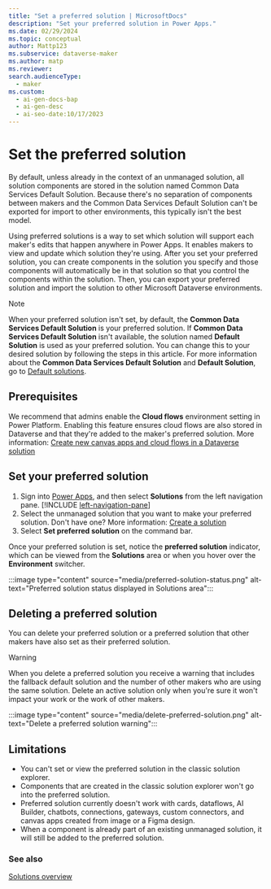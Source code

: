 ```yaml
---
title: "Set a preferred solution | MicrosoftDocs"
description: "Set your preferred solution in Power Apps."
ms.date: 02/29/2024
ms.topic: conceptual
author: Mattp123
ms.subservice: dataverse-maker
ms.author: matp
ms.reviewer:
search.audienceType:
  - maker
ms.custom:
  - ai-gen-docs-bap
  - ai-gen-desc
  - ai-seo-date:10/17/2023
---
```

# Set the preferred solution

By default, unless already in the context of an unmanaged solution, all solution components are stored in the solution named Common Data Services Default Solution. Because there's no separation of components between makers and the Common Data Services Default Solution can't be exported for import to other environments, this typically isn't the best model.

Using preferred solutions is a way to set which solution will support each maker's edits that happen anywhere in Power Apps. It enables makers to view and update which solution they're using. After you set your preferred solution, you can create components in the solution you specify and those components will automatically be in that solution so that you control the components within the solution. Then, you can export your preferred solution and import the solution to other Microsoft Dataverse environments.

> [!NOTE]
> When your preferred solution isn't set, by default, the **Common Data Services Default Solution** is your preferred solution. If **Common Data Services Default Solution** isn't available, the solution named **Default Solution** is used as your preferred solution. You can change this to your desired solution by following the steps in this article. For more information about the **Common Data Services Default Solution** and **Default Solution**, go to [Default solutions](solutions-overview.md#default-solutions).

## Prerequisites

We recommend that admins enable the **Cloud flows** environment setting in Power Platform. Enabling this feature ensures cloud flows are also stored in Dataverse and that they're added to the maker's preferred solution. More information: [Create new canvas apps and cloud flows in a Dataverse solution](/power-platform/admin/settings-features#create-new-canvas-apps-and-cloud-flows-in-a-dataverse-solution)

## Set your preferred solution

1. Sign into [Power Apps](https://make.powerapps.com/?utm_source=padocs&utm_medium=linkinadoc&utm_campaign=referralsfromdoc), and then select **Solutions** from the left navigation pane. [!INCLUDE [left-navigation-pane](../../includes/left-navigation-pane.md)]
1. Select the unmanaged solution that you want to make your preferred solution. Don't have one? More information: [Create a solution](create-solution.md)
1. Select **Set preferred solution** on the command bar.

Once your preferred solution is set, notice the **preferred solution** indicator, which can be viewed from the **Solutions** area or when you hover over the **Environment** switcher.

:::image type="content" source="media/preferred-solution-status.png" alt-text="Preferred solution status displayed in Solutions area":::

## Deleting a preferred solution

You can delete your preferred solution or a preferred solution that other makers have also set as their preferred solution.

> [!WARNING]
> When you delete a preferred solution you receive a warning that includes the fallback default solution and the number of other makers who are using the same solution. Delete an active solution only when you're sure it won't impact your work or the work of other makers.
> 
> :::image type="content" source="media/delete-preferred-solution.png" alt-text="Delete a preferred solution warning":::

## Limitations

- You can't set or view the preferred solution in the classic solution explorer.
- Components that are created in the classic solution explorer won't go into the preferred solution.
- Preferred solution currently doesn't work with cards, dataflows, AI Builder, chatbots, connections, gateways, custom connectors, and canvas apps created from image or a Figma design.
- When a component is already part of an existing unmanaged solution, it will still be added to the preferred solution.

### See also

[Solutions overview](solutions-overview.md)
